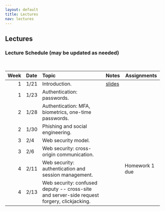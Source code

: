 ```yaml
---
layout: default
title: Lectures
nav: lectures
---
```


## Lectures

<h3 id="toc_2">Lecture Schedule (may be updated as needed)</h3>
<br>
<table>
<thead>
<tr>
<th align="right">Week</th>
<th align="left">Date</th>
<th align="left">Topic</th>
<th>Notes</th>
<th>Assignments</th>
</tr>
</thead>
<tbody>
  
<tr>
<td align="right">1</td>
<td align="left">1/21</td>
<td align="left">Introduction.</td>
<td><a href="{{ site.url }}/lectures/intro.pdf">slides</a></td>
<td></td>
</tr>

<tr>
<td align="right">1</td>
<td align="left">1/23</td>
<td align="left">Authentication: passwords.</td>
<td></td>
<td></td>
</tr>

<tr>
<td align="right">2</td>
<td align="left">1/28</td>
<td align="left">Authentication: MFA, biometrics, one-time passwords.</td>
<td></td>
<td></td>
</tr>

<tr>
<td align="right">2</td>
<td align="left">1/30</td>
<td align="left">Phishing and social engineering.</td>
<td></td>
<td></td>
</tr>

<tr>
<td align="right">3</td>
<td align="left">2/4</td>
<td align="left">Web security model.</td>
<td></td>
<td></td>
</tr>

<tr>
<td align="right">3</td>
<td align="left">2/6</td>
<td align="left">Web security: cross-origin communication.</td>
<td></td>
<td></td>
</tr>

<tr>
<td align="right">4</td>
<td align="left">2/11</td>
<td align="left">Web security: authentication and session management.</td>
<td></td>
<td>Homework 1 due</td>
</tr>

<tr>
<td align="right">4</td>
<td align="left">2/13</td>
<td align="left">Web security: confused deputy -- cross-site and server-side request forgery, clickjacking.</td>
<td></td>
<td></td>
</tr>

</tbody>
</table>
